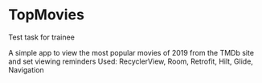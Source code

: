 # TopMovies
Test task for trainee

A simple app to view the most popular movies of 2019 from the TMDb site and set viewing reminders
Used: RecyclerView, Room, Retrofit, Hilt, Glide, Navigation

